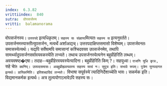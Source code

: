 ```yaml
---
index:  6.3.82
vrittiindex:  840
sutra:  वोपसर्जस्य
vritti:  balamanorama 
---
```


वोपसर्जनस्य। `उत्तरपदे` इत्यधिकृतम्। `सहस्य सः संज्ञाया`मित्यतः `सहस्य स` इत्यनुवर्तते। उपसर्जनमस्यास्तीत्युपसर्जनः, मत्वर्थे अर्शाअद्यच्। उत्तरपदाक्षिप्तसमासो विशेष्यम्। उपसर्जवनतः समासस्येत्यर्थः। यद्यपि सर्वेषामपि समासानां कश्चिदवयव उपसर्जनमेव, तथापि सामर्थ्यादुपसर्जनसर्वावयवकस्येति लभ्यते। तथाच उपसर्जनस्येत्यनेन बहुव्रीहेरिति लब्धम्। अवयवषष्ठ�एषा। तदाह--बहुव्रीहेरवयवस्येत्यादिना। बहुव्रीहेरिति किम् ?। सहयुध्वा। `राजनि युधि कृञः, `सहे चे`ति क्वनिप्। उपपदसमासः। अबहुव्रीह्यवयवस्य सहस्य सत्वं न। सुपुत्र इति। सभावे रूपम्। पुत्रेण युगपदागत इत्यर्थः। प्रायिकमिति। इतिशब्दादिदं लभ्यते। `विभाषा सपूर्वस्ये`त्यादिनिर्देशाच्चेति भावः। सकर्मक इति। विद्यमानकर्मक इत्यर्थः। अत्र तुल्ययोगाऽभावेऽपि सहस्य सः। 

